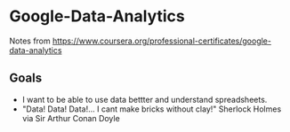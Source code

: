 # Google-Data-Analytics
Notes from https://www.coursera.org/professional-certificates/google-data-analytics

## Goals
- I want to be able to use data bettter and understand spreadsheets.
- "Data! Data! Data!... I cant make bricks without clay!" Sherlock Holmes via Sir Arthur Conan Doyle
